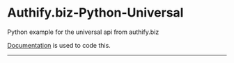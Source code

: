 # Authify.biz-Python-Universal
Python example for the universal api from authify.biz

[Documentation](https://setup.authify.biz/authify/) is used to code this.

---
